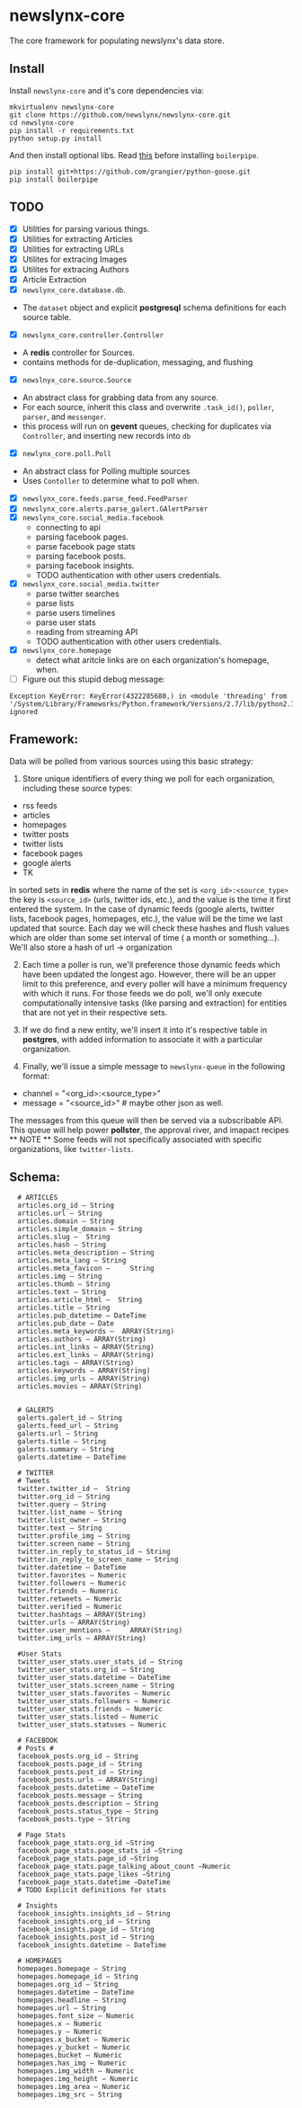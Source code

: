 newslynx-core
=============
The core framework for populating newslynx's data store.

## Install

Install `newslynx-core` and it's core dependencies via:
```
mkvirtualenv newslynx-core
git clone https://github.com/newslynx/newslynx-core.git
cd newslynx-core
pip install -r requirements.txt
python setup.py install
```

And then install optional libs. Read [this](http://stackoverflow.com/questions/8525193/how-to-install-jpype-on-os-x-lion-to-use-with-neo4j) before installing `boilerpipe`.

```
pip install git+https://github.com/grangier/python-goose.git
pip install boilerpipe
```

## TODO
 - [x] Utilities for parsing various things.
 - [x] Utilities for extracting Articles
 - [x] Utilities for extracting URLs
 - [x] Utilites for extracing Images
 - [x] Utilites for extracing Authors
 - [x] Article Extraction
 - [x] `newslynx_core.database.db`. 
  * The `dataset` object and explicit **postgresql** schema definitions for each source table. 
 - [x] `newslynx_core.controller.Controller`
  * A **redis** controller for Sources.
  * contains methods for de-duplication, messaging, and flushing
 - [x] `newslnyx_core.source.Source`
  * An abstract class for grabbing data from any source.
  * For each source, inherit this class and overwrite `.task_id()`, `poller`, `parser`, and `messenger`.
  * this process will run on **gevent** queues, checking for duplicates via `Controller`,
    and inserting new records into `db`
 - [x] `newlynx_core.poll.Poll`
  * An abstract class for Polling multiple sources
  * Uses `Contoller` to determine what to poll when.
 - [x] `newslynx_core.feeds.parse_feed.FeedParser`
 - [x] `newslynx_core.alerts.parse_galert.GAlertParser`
 - [x] `newslynx_core.social_media.facebook`
   * connecting to api
   * parsing facebook pages.
   * parse facebook page stats
   * parsing facebook posts.
   * parsing facebook insights.
   * TODO authentication with other users credentials.
 - [x] `newslynx_core.social_media.twitter`
   * parse twitter searches
   * parse lists
   * parse users timelines
   * parse user stats
   * reading from streaming API
   * TODO authentication with other users credentials.
- [x] `newslynx_core.homepage`
  * detect what aritcle links are on each organization's homepage, when.
- [ ] Figure out this stupid debug message:
```
Exception KeyError: KeyError(4322285680,) in <module 'threading' from '/System/Library/Frameworks/Python.framework/Versions/2.7/lib/python2.7/threading.pyc'> ignored
```
## Framework:

Data will be polled from various sources using this basic strategy:

1. Store unique identifiers of every thing we poll for each
   organization, including these source types:
  * rss feeds
  * articles 
  * homepages
  * twitter posts
  * twitter lists   
  * facebook pages
  * google alerts
  * TK

  In sorted sets in **redis** where the name of the set is `<org_id>:<source_type>`
  the key is `<source_id>` (urls, twitter ids, etc.), and the value is 
  the time it first entered the system. In the case of dynamic feeds (google alerts, twitter lists, facebook pages, homepages, etc.), the value will be the time we last updated that source. Each day we will check these hashes and flush values which are older than some set interval of time ( a month or something...). We'll also store
  a hash of url -> organization 

2. Each time a poller is run, we'll preference those dynamic feeds which have been updated the longest ago. However, there will be an upper limit to this preference, and every poller will have a minimum frequency with which it runs.  For those feeds we do poll, we'll only execute computationally intensive tasks (like parsing and extraction) for entities that are not yet in their respective sets.

3. If we do find a new entity, we'll insert it into it's respective table in **postgres**, with added information to associate it with a particular organization.

4. Finally, we'll issue a simple message to `newslynx-queue` in the following format: 
  * channel = "<org_id>:<source_type>"
  * message = "<source_id>" # maybe other json as well.

The messages from this queue will then be served via a subscribable API.
This queue will help power **pollster**, the approval river, and imapact recipes
** NOTE ** 
Some feeds will not specifically associated with specific organizations, like `twitter-lists`.

## Schema:
```
  # ARTICLES
  articles.org_id – String
  articles.url – String
  articles.domain – String
  articles.simple_domain – String
  articles.slug –  String
  articles.hash – String
  articles.meta_description – String
  articles.meta_lang – String
  articles.meta_favicon –     String
  articles.img – String
  articles.thumb – String
  articles.text – String
  articles.article_html –  String
  articles.title – String
  articles.pub_datetime – DateTime
  articles.pub_date – Date 
  articles.meta_keywords –  ARRAY(String)
  articles.authors – ARRAY(String)
  articles.int_links – ARRAY(String)
  articles.ext_links – ARRAY(String)
  articles.tags – ARRAY(String)
  articles.keywords – ARRAY(String)
  articles.img_urls – ARRAY(String)
  articles.movies – ARRAY(String)


  # GALERTS
  galerts.galert_id – String 
  galerts.feed_url – String 
  galerts.url – String 
  galerts.title – String 
  galerts.summary – String 
  galerts.datetime – DateTime

  # TWITTER
  # Tweets
  twitter.twitter_id –  String
  twitter.org_id – String
  twitter.query – String
  twitter.list_name – String
  twitter.list_owner – String
  twitter.text – String
  twitter.profile_img – String
  twitter.screen_name – String
  twitter.in_reply_to_status_id – String
  twitter.in_reply_to_screen_name – String
  twitter.datetime – DateTime
  twitter.favorites – Numeric
  twitter.followers – Numeric
  twitter.friends – Numeric
  twitter.retweets – Numeric
  twitter.verified – Numeric
  twitter.hashtags – ARRAY(String)
  twitter.urls – ARRAY(String)
  twitter.user_mentions –     ARRAY(String)
  twitter.img_urls – ARRAY(String)

  #User Stats
  twitter_user_stats.user_stats_id – String
  twitter_user_stats.org_id – String
  twitter_user_stats.datetime – DateTime
  twitter_user_stats.screen_name – String
  twitter_user_stats.favorites – Numeric
  twitter_user_stats.followers – Numeric 
  twitter_user_stats.friends – Numeric 
  twitter_user_stats.listed – Numeric
  twitter_user_stats.statuses – Numeric 
  
  # FACEBOOK
  # Posts #
  facebook_posts.org_id – String
  facebook_posts.page_id – String
  facebook_posts.post_id – String
  facebook_posts.urls – ARRAY(String)
  facebook_posts.datetime – DateTime
  facebook_posts.message – String
  facebook_posts.description – String
  facebook_posts.status_type – String
  facebook_posts.type – String

  # Page Stats
  facebook_page_stats.org_id –String
  facebook_page_stats.page_stats_id –String
  facebook_page_stats.page_id –String
  facebook_page_stats.page_talking_about_count –Numeric
  facebook_page_stats.page_likes –String
  facebook_page_stats.datetime –DateTime
  # TODO Explicit definitions for stats
  
  # Insights
  facebook_insights.insights_id – String
  facebook_insights.org_id – String
  facebook_insights.page_id – String
  facebook_insights.post_id – String
  facebook_insights.datetime – DateTime

  # HOMEPAGES
  homepages.homepage – String 
  homepages.homepage_id – String 
  homepages.org_id – String 
  homepages.datetime – DateTime 
  homepages.headline – String 
  homepages.url – String
  homepages.font_size – Numeric
  homepages.x – Numeric
  homepages.y – Numeric
  homepages.x_bucket – Numeric 
  homepages.y_bucket – Numeric
  homepages.bucket – Numeric
  homepages.has_img – Numeric
  homepages.img_width – Numeric
  homepages.img_height – Numeric
  homepages.img_area – Numeric
  homepages.img_src – String
```

